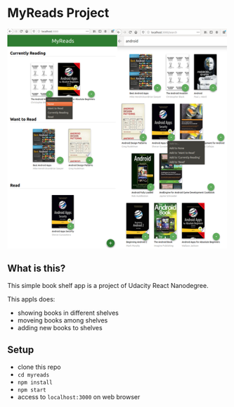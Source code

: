 # MyReads Project


<img src="./images/main.png" width=250 height=500><img src="./images/search.png" width=250 height=500>

## What is this? 

This simple book shelf app is a project of Udacity React Nanodegree.

This appls does: 
- showing books in different shelves
- moveing books among shelves
- adding new books to shelves


## Setup

- clone this repo
- `cd myreads`
- `npm install`
- `npm start`
- access to `localhost:3000` on web browser